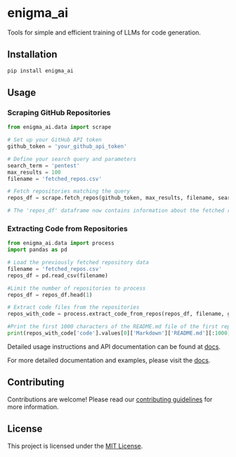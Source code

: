 # enigma_ai

Tools for simple and efficient training of LLMs for code generation.

## Installation

```bash
pip install enigma_ai
```

## Usage

### Scraping GitHub Repositories

```python
from enigma_ai.data import scrape

# Set up your GitHub API token
github_token = 'your_github_api_token'

# Define your search query and parameters
search_term = 'pentest'
max_results = 100
filename = 'fetched_repos.csv'

# Fetch repositories matching the query
repos_df = scrape.fetch_repos(github_token, max_results, filename, search_term, min_stars=100)

# The 'repos_df' dataframe now contains information about the fetched repositories
```

### Extracting Code from Repositories

```python
from enigma_ai.data import process
import pandas as pd

# Load the previously fetched repository data
filename = 'fetched_repos.csv'
repos_df = pd.read_csv(filename)

#Limit the number of repositories to process
repos_df = repos_df.head(1)

# Extract code files from the repositories
repos_with_code = process.extract_code_from_repos(repos_df, filename, github_token)

#Print the first 1000 characters of the README.md file of the first repository
print(repos_with_code['code'].values[0]['Markdown']['README.md'][:1000])
```

Detailed usage instructions and API documentation can be found at [docs](https://enigma-ai.readthedocs.io/).

For more detailed documentation and examples, please visit the [docs](https://enigma-ai.readthedocs.io/).

## Contributing

Contributions are welcome! Please read our [contributing guidelines](CONTRIBUTING.md) for more information.

## License

This project is licensed under the [MIT License](LICENSE).
